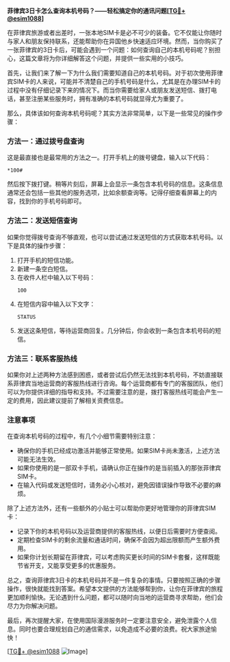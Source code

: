 **菲律宾3日卡怎么查询本机号码？——轻松搞定你的通讯问题[[TG💪+ @esim1088](https://t.me/s/esim1088)]**

在菲律宾旅游或者出差时，一张本地SIM卡是必不可少的装备。它不仅能让你随时与家人和朋友保持联系，还能帮助你在异国他乡快速适应环境。然而，当你购买了一张菲律宾的3日卡后，可能会遇到一个问题：如何查询自己的本机号码呢？别担心，这篇文章将为你详细解答这个问题，并提供一些实用的小技巧。

首先，让我们来了解一下为什么我们需要知道自己的本机号码。对于初次使用菲律宾SIM卡的人来说，可能并不清楚自己的手机号码是什么，尤其是在办理SIM卡的过程中没有仔细记录下来的情况下。而当你需要给家人或朋友发送短信、拨打电话，甚至注册某些服务时，拥有准确的本机号码就显得尤为重要了。

那么，具体该如何查询本机号码呢？其实方法非常简单，以下是一些常见的操作步骤：

### 方法一：通过拨号盘查询
这是最直接也是最常用的方法之一。打开手机上的拨号键盘，输入以下代码：
```
*100#
```
然后按下拨打键。稍等片刻后，屏幕上会显示一条包含本机号码的信息。这条信息通常还会包括一些其他的服务选项，比如余额查询等。记得仔细查看屏幕上的内容，找到你的手机号码即可。

### 方法二：发送短信查询
如果你觉得拨号查询不够直观，也可以尝试通过发送短信的方式获取本机号码。以下是具体的操作步骤：
1. 打开手机的短信功能。
2. 新建一条空白短信。
3. 在收件人栏中输入以下号码：
   ```
   100
   ```
4. 在短信内容中输入以下文字：
   ```
   STATUS
   ```
5. 发送这条短信，等待运营商回复。几分钟后，你会收到一条包含本机号码的短信。

### 方法三：联系客服热线
如果你对上述两种方法感到困惑，或者尝试后仍然无法找到本机号码，不妨直接联系菲律宾当地运营商的客服热线进行咨询。每个运营商都有专门的客服团队，他们可以为你提供详细的指导和支持。不过需要注意的是，拨打客服热线可能会产生一定的费用，因此建议提前了解相关资费信息。

### 注意事项
在查询本机号码的过程中，有几个小细节需要特别注意：
- 确保你的手机已经成功激活并能够正常使用。如果SIM卡尚未激活，上述方法可能无法生效。
- 如果你使用的是一部双卡手机，请确认你正在操作的是当前插入的那张菲律宾SIM卡。
- 在输入代码或发送短信时，请务必小心核对，避免因错误操作导致不必要的麻烦。

除了上述方法外，还有一些额外的小贴士可以帮助你更好地管理你的菲律宾SIM卡：
- 记录下你的本机号码以及运营商提供的客服热线，以便日后需要时方便查阅。
- 定期检查SIM卡的剩余流量和通话时间，确保不会因为超出限额而产生额外费用。
- 如果你计划长期留在菲律宾，可以考虑购买更长时间的SIM卡套餐，这样既能节省开支，又能享受更多的优惠服务。

总之，查询菲律宾3日卡的本机号码并不是一件复杂的事情。只要按照正确的步骤操作，很快就能找到答案。希望本文提供的方法能够帮到你，让你在菲律宾的旅程更加顺利愉快。无论遇到什么问题，都可以随时向当地的运营商寻求帮助，他们会尽力为你解决问题。

最后，再次提醒大家，在使用国际漫游服务时一定要注意安全，避免泄露个人信息。同时也要合理规划自己的通信需求，以免造成不必要的浪费。祝大家旅途愉快！

[[TG💪+ @esim1088](https://t.me/s/esim1088) ![Image](https://i.postimg.cc/4NQfJmqS/Snipaste-2025-05-13-00-14-12.png)]